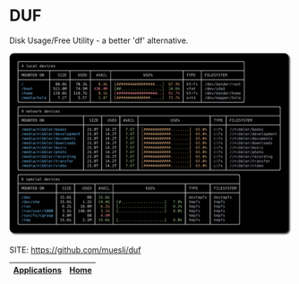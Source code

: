 # DUF

 Disk Usage/Free Utility - a better 'df' alternative.
 
 ![image](https://raw.githubusercontent.com/muesli/duf/master/duf.png)

 SITE: https://github.com/muesli/duf

 | [Applications](https://portable-linux-apps.github.io/apps.html) | [Home](https://portable-linux-apps.github.io)
 | --- | --- |
